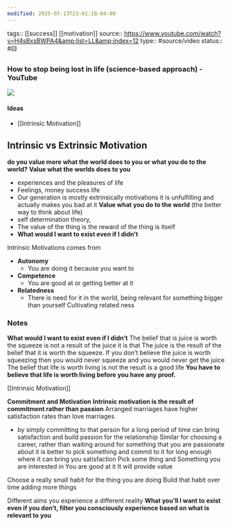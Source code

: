```yaml
---
modified: 2025-07-13T23:01:18-04:00
---
```


tags:: [[success]] [[motivation]]
source:: https://www.youtube.com/watch?v=H4sBxsBWPA4&amp;list=LL&amp;index=12
type:: #source/video
status:: #🟨 
### How to stop being lost in life (science-based approach) - YouTube

![](https://www.youtube.com/watch?v=H4sBxsBWPA4&amp;list=LL&amp;index=12)

#### Ideas


- [[Intrinsic Motivation]]

## Intrinsic vs Extrinsic Motivation

**do you value more what the world does to you or what you do to the world?**
**Value what the worlds does to you** 
- experiences and the pleasures of life
- Feelings, money success life
- Our generation is mostly extrinsically motivations it is unfulfilling  and actually makes you bad at it
**Value what you do to the world** (the better way to think about life)
- self determination theory, 
- The value of the thing is the reward of the thing is itself
- **What would I want to exist even if I didn’t**



Intrinsic Motivations comes from 
- **Autonomy**
    - You are doing it because you want to
- **Competence**
    - You are good at or getting better at it
- **Relatedness**
    - There is need for it in the world, being relevant for something bigger than yourself
		Cultivating related ness
### **Notes**
**What would I want to exist even if I didn’t**
The belief that is juice is worth the squeeze is not a result of the juice it is that 
The juice is the result of the belief that it is worth the squeeze.
If you don’t believe the juice is worth squeezing then you would never squeeze and you would never get the juice
The belief that life is worth living is not the result is a good life
**You have to believe that life is worth living before you have any proof.**

[[Intrinsic Motivation]]


**Commitment and Motivation**
**Intrinsic motivation is the result of commitment rather than passion**
Arranged marriages have higher satisfaction rates than love marriages
- by simply committing to that person for a long period of time can bring satisfaction and build passion for the relationship
Similar for choosing a career, rather than waiting around for something that you are passionate about it is better to pick something and commit to it for long enough where it can bring you satisfaction
Pick some thing and 
Something you are interested in
You are good at it
It will provide value

Choose a really small habit for the thing you are doing
Build that habit over time adding more things


Different aims you experience a different reality
**What you’ll I want to exist even if you don’t, filter you consciously experience based on what is relevant to you**